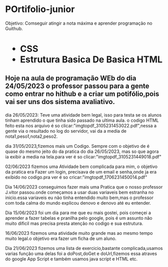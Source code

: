# POrtifolio-junior 

Objetivo: Comseguir atingir a nota máxima e aprender programação no Guithub.

<h1>
  <Ul>
    <li> CSS </li>
    <li> Estrutura Basica De  Basica HTML </li>
  </Ul>
  </h1>
  
  <h2> 
  <p> Hoje na aula de programação WEb do dia 24/05/2023 o professor passou para a gente como entrar no hithub e a criar um potifólio,pois vai ser uns dos sistema avaliativo.</p>
  </h2>
dia 26/05/2023:
Teve uma atividade bem legal, isso para testa se os alunos tinham aprendido o que tinha sido passado na ultima aula. o codigo HTML feito esta nos arquivo é so clicar:"imgtopdf_3105231453022.pdf",nessa  a gente via o resultado no log do servidor, vai da a media de nota1,peso1,nota2,peso2.


dia 31/05/2023,fizemos mais um Codigo.
Sempre com o objetivo de é quase do mesmo jeito do da pratica do dia 26/05/2023, mas so que agora ia exibir a media na tela.para ver é so clicar:"imgtopdf_3105231449018.pdf"

02/06/2023 fizemos uma Atividade bem complicada para mim, o objetivo da pratica era Fazer um login, precisava de um email e senha,onde ja era exibido no codigo.pra ver é so cricar:"imgtopdf_1706231450014.pdf"

Dia 14/06/2023 conseguimos fazer mais uma Pratica que o nosso professor J.vitor passou.onde começamos a usar duas variaveis bem estranha no inicio.essa variaveis eu não tinha entendido muito bem,mas o professor com toda calma do mundo explicou denovo e denovo até eu entender.

Dia 15/06/2023 foi um dia para me que eu mais gostei, pois começei a aprender a fazer tabelas e pranilha pelo google, pois é um assunto não muito dificil mas precisa presta atenção no codigo e sua estrutura.

16/06/2023 fizemos uma atividade muito grande mas ao mesmo tempo muito legal.o objetivo era fazer um ficha de um aluno.

Dia 21/06/2023 fizemos uma lista de exercicio,bastante complicada,usamos varias função uma delas foi a doPost,doGet e doUrl,fizemos essa atraves do google App Script e também usamos java script e HTML etc.
